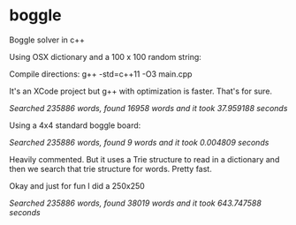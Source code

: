 # boggle
Boggle solver in c++

Using OSX dictionary and a 100 x 100 random string:

Compile directions: g++ -std=c++11 -O3 main.cpp

It's an XCode project but g++ with optimization is faster. That's for sure.

*Searched 235886 words, found 16958 words and it took 37.959188 seconds*


Using a 4x4 standard boggle board:

*Searched 235886 words, found 9 words and it took 0.004809 seconds*

Heavily commented. But it uses a Trie structure to read in a dictionary and then we search that trie structure for words. Pretty fast. 


Okay and just for fun I did a 250x250

*Searched 235886 words, found 38019 words and it took 643.747588 seconds*





